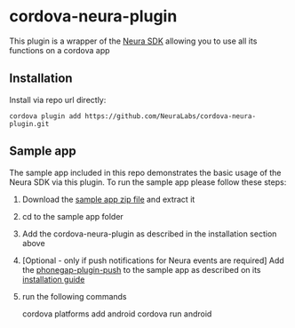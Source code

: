 # cordova-neura-plugin

This plugin is a wrapper of the <a href="https://dev.theneura.com/">Neura SDK</a> allowing you to use all its functions on a cordova app

## Installation

Install via repo url directly:

    cordova plugin add https://github.com/NeuraLabs/cordova-neura-plugin.git
    
## Sample app

The sample app included in this repo demonstrates the basic usage of the Neura SDK via this plugin.
To run the sample app please follow these steps:
    
1. Download the <a href="https://github.com/NeuraLabs/cordova-neura-plugin/blob/master/NeuraSampleCordova.zip">sample app zip file</a> and extract it
2. cd to the sample app folder
3. Add the cordova-neura-plugin as described in the installation section above
4. [Optional - only if push notifications for Neura events are required] Add the <a href="https://github.com/phonegap/phonegap-plugin-push">phonegap-plugin-push</a> to the sample app as described on its <a href="https://github.com/phonegap/phonegap-plugin-push/blob/master/docs/INSTALLATION.md">installation guide</a>
5. run the following commands


    cordova platforms add android
    cordova run android
